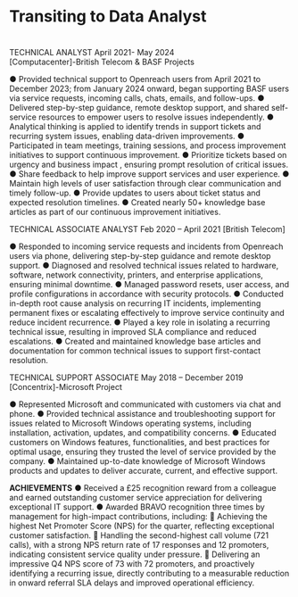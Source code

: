 # Transiting to Data Analyst 

#
TECHNICAL ANALYST                                                                                                                  April 2021- May 2024      
[Computacenter]-British Telecom & BASF Projects
                                                                                                          	
●	Provided technical support to Openreach users from April 2021 to December 2023; from January 2024 onward, began supporting BASF users via service requests, incoming calls, chats, emails, and  follow-ups.
●	Delivered step-by-step guidance, remote desktop support, and shared self-service resources to empower users to resolve issues independently.
●	Analytical thinking is applied to identify trends in support tickets and recurring system issues, enabling data-driven improvements.
●	Participated in team meetings, training sessions, and process improvement initiatives to support continuous improvement.
●	Prioritize tickets based on urgency and business impact , ensuring prompt resolution of critical issues.
●	Share feedback to help improve support services and user experience.
●	Maintain high levels of user satisfaction through clear communication and timely follow-up.
●	Provide updates to users about ticket status and expected resolution timelines.
●	Created nearly 50+ knowledge base articles as part of our continuous improvement initiatives.

TECHNICAL ASSOCIATE ANALYST                                                                                                                    Feb 2020 – April 2021
[British Telecom]
	 
●	 Responded to incoming service requests and incidents from Openreach users via phone, delivering step-by-step guidance and remote desktop support.
●	Diagnosed and resolved technical issues related to hardware, software, network connectivity, printers, and enterprise applications, ensuring minimal downtime.
●	Managed password resets, user access, and profile configurations in accordance with security protocols.
●	Conducted in-depth root cause analysis on recurring IT incidents, implementing permanent fixes or escalating effectively to improve service continuity and reduce incident recurrence.
●	Played a key role in isolating a recurring technical issue, resulting in improved SLA compliance and reduced escalations.
●	Created and maintained knowledge base articles and documentation for common technical issues to support first-contact resolution.


TECHNICAL SUPPORT ASSOCIATE 	                                                                                                               May 2018 – December 2019
[Concentrix]-Microsoft Project

●	Represented Microsoft and communicated with customers via chat and phone.
●	Provided technical assistance and troubleshooting support for issues related to Microsoft Windows operating systems, including installation, activation, updates, and compatibility concerns.
●	Educated customers on Windows features, functionalities, and best practices for optimal usage, ensuring they trusted the level of service provided by the company.
●	Maintained up-to-date knowledge of Microsoft Windows products and updates to deliver accurate, current, and effective support.

**ACHIEVEMENTS**
●	Received a  £25 recognition reward from a colleague and earned outstanding customer service appreciation for delivering exceptional IT support.
●	Awarded BRAVO recognition three times by management for high-impact contributions, including:
	Achieving the highest Net Promoter Score (NPS) for the quarter, reflecting exceptional customer satisfaction.
	Handling the second-highest call volume (721 calls), with a strong NPS return rate of 17 responses and 12 promoters, indicating consistent service quality under pressure.
	Delivering an impressive Q4 NPS score of 73 with 72 promoters, and proactively identifying a recurring issue, directly contributing to a measurable reduction in onward referral SLA delays and improved operational efficiency.

